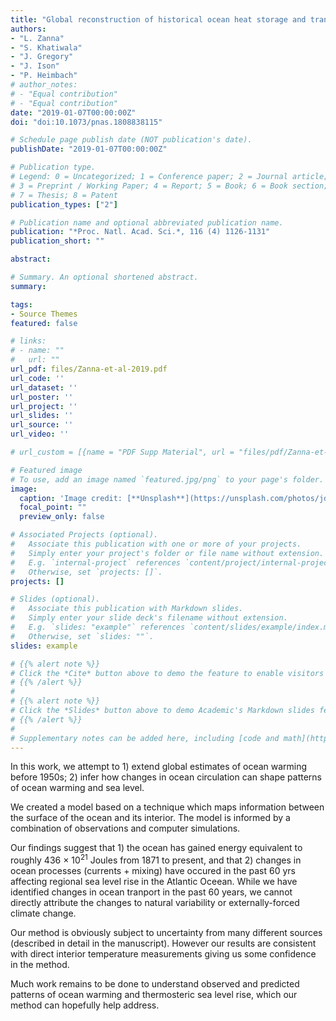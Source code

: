 ```yaml
---
title: "Global reconstruction of historical ocean heat storage and transport"
authors:
- "L. Zanna" 
- "S. Khatiwala" 
- "J. Gregory" 
- "J. Ison" 
- "P. Heimbach"
# author_notes:
# - "Equal contribution"
# - "Equal contribution"
date: "2019-01-07T00:00:00Z"
doi: "doi:10.1073/pnas.1808838115"

# Schedule page publish date (NOT publication's date).
publishDate: "2019-01-07T00:00:00Z"

# Publication type.
# Legend: 0 = Uncategorized; 1 = Conference paper; 2 = Journal article;
# 3 = Preprint / Working Paper; 4 = Report; 5 = Book; 6 = Book section;
# 7 = Thesis; 8 = Patent
publication_types: ["2"]

# Publication name and optional abbreviated publication name.
publication: "*Proc. Natl. Acad. Sci.*, 116 (4) 1126-1131"
publication_short: ""

abstract: 

# Summary. An optional shortened abstract.
summary: 

tags:
- Source Themes
featured: false

# links:
# - name: ""
#   url: ""
url_pdf: files/Zanna-et-al-2019.pdf
url_code: ''
url_dataset: ''
url_poster: ''
url_project: ''
url_slides: ''
url_source: ''
url_video: ''

# url_custom = [{name = "PDF Supp Material", url = "files/pdf/Zanna-et-al-SI-2019.pdf"},{name = "Press", url = "post/jan_2_2019/"},{name= "PNAS Global OHC data", url="https://www.dropbox.com/s/wx3fj4w61b8yyud/OHC_GF_global.nc?dl=0"},{name="Notes and links for updated dataset 1870-2018", url = "post/ohc_updated_data/"}]

# Featured image
# To use, add an image named `featured.jpg/png` to your page's folder. 
image:
  caption: 'Image credit: [**Unsplash**](https://unsplash.com/photos/jdD8gXaTZsc)'
  focal_point: ""
  preview_only: false

# Associated Projects (optional).
#   Associate this publication with one or more of your projects.
#   Simply enter your project's folder or file name without extension.
#   E.g. `internal-project` references `content/project/internal-project/index.md`.
#   Otherwise, set `projects: []`.
projects: []

# Slides (optional).
#   Associate this publication with Markdown slides.
#   Simply enter your slide deck's filename without extension.
#   E.g. `slides: "example"` references `content/slides/example/index.md`.
#   Otherwise, set `slides: ""`.
slides: example

# {{% alert note %}}
# Click the *Cite* button above to demo the feature to enable visitors to import publication metadata into their reference management software.
# {{% /alert %}}
# 
# {{% alert note %}}
# Click the *Slides* button above to demo Academic's Markdown slides feature.
# {{% /alert %}}
# 
# Supplementary notes can be added here, including [code and math](https://sourcethemes.com/academic/docs/writing-markdown-latex/).
---
```


In this work, we attempt to 1) extend global estimates of ocean warming before 1950s; 2) infer how changes in ocean circulation can shape patterns of ocean warming and sea level.

We created a model based on a technique which maps information between the surface of the ocean and its interior. The model is informed by a combination of observations and computer simulations.

Our findings suggest that 1) the ocean has gained energy equivalent to roughly 436 $\times$ 10$^{21}$ Joules from 1871 to present, and that 2) changes in ocean processes (currents + mixing) have occured in the past 60 yrs affecting regional sea level rise in the Atlantic Oceean. While we have identified changes in ocean tranport in the past 60 years, we cannot directly attribute the changes to natural variability or externally-forced climate change.

Our method is obviously subject to uncertainty from many different sources (described in detail in the manuscript). However our results are consistent with direct interior temperature measurements giving us some confidence in the method.

Much work remains to be done to understand observed and predicted patterns of ocean warming and thermosteric sea level rise, which our method can hopefully help address. 
